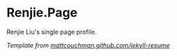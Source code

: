 # Renjie.Page

Renjie Liu's single page profile.

*Template from [mattcouchman.github.com/jekyll-resume](http://mattcouchman.github.com/jekyll-resume)*


